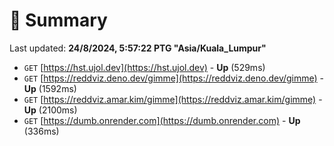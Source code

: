 # 📖 Summary
Last updated: **24/8/2024, 5:57:22 PTG "Asia/Kuala_Lumpur"**

- `GET` [https://hst.ujol.dev](https://hst.ujol.dev) - **Up** (529ms)
- `GET` [https://reddviz.deno.dev/gimme](https://reddviz.deno.dev/gimme) - **Up** (1592ms)
- `GET` [https://reddviz.amar.kim/gimme](https://reddviz.amar.kim/gimme) - **Up** (2100ms)
- `GET` [https://dumb.onrender.com](https://dumb.onrender.com) - **Up** (336ms)
